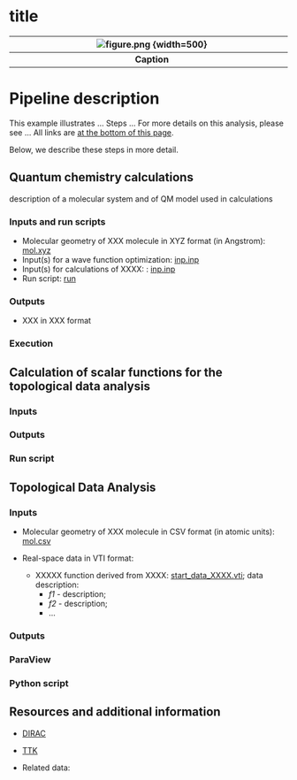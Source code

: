 # title

| ![figure.png](screenshots/EXAMPLE/figure.png) {width=500}|
|:-:|
|<div style="width:500px"><b>Caption</b></div>|



# Pipeline description

This example illustrates ...
Steps ...
For  more details on this analysis, please see ...
All links are [at the bottom of this page](#resources-and-additional-information).

Below, we describe these steps in more detail.


## Quantum chemistry calculations

description of a molecular system and of QM model used in calculations

### Inputs and run scripts

* Molecular geometry of XXX molecule in XYZ format (in Angstrom): [mol.xyz](molfile.xyz)
* Input(s) for a wave function optimization: [inp.inp](inpfile.csv)
* Input(s) for calculations of XXXX: : [inp.inp](inpfile.csv)
* Run script: [run](run.sh)

### Outputs

* XXX in XXX format

### Execution


## Calculation of scalar functions for the topological data analysis

### Inputs
### Outputs
### Run script


## Topological Data Analysis

### Inputs

* Molecular geometry of XXX molecule in CSV format (in atomic units): [mol.csv](molfile.csv)

* Real-space data in VTI format:

    * XXXXX function derived from XXXX: [start_data_XXXX.vti](file.vti); data description:
        * *f1* - description;
        * *f2* - description;
        * ...

### Outputs

### ParaView

### Python script


## Resources and additional information

* [DIRAC](http://www.diracprogram.org/)
* [TTK](https://topology-tool-kit.github.io/)

* Related data:






